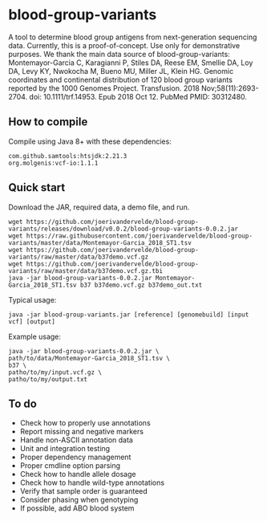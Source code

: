 # blood-group-variants
A tool to determine blood group antigens from next-generation sequencing data. Currently, this is a proof-of-concept. Use only for demonstrative purposes. We thank the main data source of blood-group-variants: Montemayor-Garcia C,  Karagianni P, Stiles DA, Reese EM, Smellie DA, Loy DA, Levy KY, Nwokocha M,  Bueno MU, Miller JL, Klein HG. Genomic coordinates and continental  distribution of 120 blood group variants reported by the 1000 Genomes  Project. Transfusion. 2018 Nov;58(11):2693-2704. doi: 10.1111/trf.14953.  Epub 2018 Oct 12. PubMed PMID: 30312480. 

## How to compile
Compile using Java 8+ with these dependencies:
```
com.github.samtools:htsjdk:2.21.3
org.molgenis:vcf-io:1.1.1
```

## Quick start

Download the JAR, required data, a demo file, and run.
```
wget https://github.com/joerivandervelde/blood-group-variants/releases/download/v0.0.2/blood-group-variants-0.0.2.jar
wget https://raw.githubusercontent.com/joerivandervelde/blood-group-variants/master/data/Montemayor-Garcia_2018_ST1.tsv
wget https://github.com/joerivandervelde/blood-group-variants/raw/master/data/b37demo.vcf.gz
wget https://github.com/joerivandervelde/blood-group-variants/raw/master/data/b37demo.vcf.gz.tbi
java -jar blood-group-variants-0.0.2.jar Montemayor-Garcia_2018_ST1.tsv b37 b37demo.vcf.gz b37demo_out.txt
```

Typical usage:
```
java -jar blood-group-variants.jar [reference] [genomebuild] [input vcf] [output]
```

Example usage:
```
java -jar blood-group-variants-0.0.2.jar \
path/to/data/Montemayor-Garcia_2018_ST1.tsv \
b37 \
patho/to/my/input.vcf.gz \
patho/to/my/output.txt
```

## To do
- Check how to properly use annotations
- Report missing and negative markers
- Handle non-ASCII annotation data
- Unit and integration testing
- Proper dependency management
- Proper cmdline option parsing
- Check how to handle allele dosage
- Check how to handle wild-type annotations
- Verify that sample order is guaranteed
- Consider phasing when genotyping
- If possible, add ABO blood system
